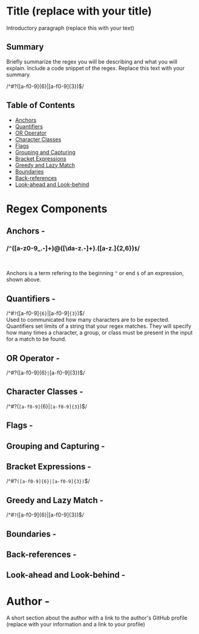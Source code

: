 # Title (replace with your title)

Introductory paragraph (replace this with your text)

## Summary

Briefly summarize the regex you will be describing and what you will explain. Include a code snippet of the regex. Replace this text with your summary.

/^#?([a-f0-9]{6}|[a-f0-9]{3})$/

## Table of Contents

- [Anchors](#anchors)
- [Quantifiers](#quantifiers)
- [OR Operator](#or-operator)
- [Character Classes](#character-classes)
- [Flags](#flags)
- [Grouping and Capturing](#grouping-and-capturing)
- [Bracket Expressions](#bracket-expressions)
- [Greedy and Lazy Match](#greedy-and-lazy-match)
- [Boundaries](#boundaries)
- [Back-references](#back-references)
- [Look-ahead and Look-behind](#look-ahead-and-look-behind)

# Regex Components

## Anchors -
### /`^`([a-z0-9_\.-]+)@([\da-z\.-]+)\.([a-z\.]{2,6})`$`/
<br>

Anchors is a term refering to the beginning ` ^ ` or end ` $ ` of an expression, shown above.

## Quantifiers -
/^#`?`([a-f0-9]`{6}`|[a-f0-9]`{3}`)$/
<br>
Used to communicated how many characters are to be expected. Quantifiers set limits of a string that your regex matches. They will specify how many times a character, a group, or class must be present in the input for a match to be found. 

## OR Operator -
/^#?([a-f0-9]{6}`|`[a-f0-9]{3})$/

## Character Classes -
/^#?(`[a-f0-9]`{6}|`[a-f0-9]{3}`)$/

## Flags -

## Grouping and Capturing -

## Bracket Expressions -
/^#?`([a-f0-9]{6}|[a-f0-9]{3})`$/

## Greedy and Lazy Match -
/^#`?`([a-f0-9]{6}|[a-f0-9]{3})$/

## Boundaries -

## Back-references -

## Look-ahead and Look-behind -

# Author -

A short section about the author with a link to the author's GitHub profile (replace with your information and a link to your profile)